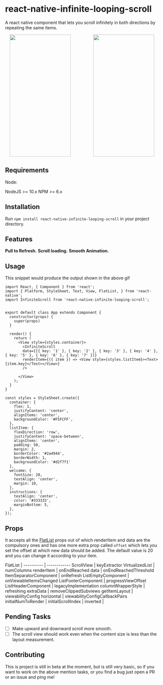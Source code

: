# react-native-infinite-looping-scroll

A react native component that lets you scroll infinitely in both directions by repeating the same items.

<p align="center">
<img src="https://drive.google.com/uc?id=1Uy7QNttuQ_f45U2oan4MWBivae4Xsj2S" width="200" height="400">
&nbsp;&nbsp;&nbsp;&nbsp;&nbsp;&nbsp;&nbsp;&nbsp;&nbsp;&nbsp;&nbsp;&nbsp;&nbsp;&nbsp;&nbsp;&nbsp;&nbsp;
<img src="https://drive.google.com/uc?id=1re6VhBZ8NZIsPYvN5DMhgveA7ei87N9U" width="200" height="400">
</p>

## Requirements 

Node:

NodeJS >= 10.x
NPM >= 6.x

## Installation

Run `npm install react-native-infinite-looping-scroll` in your project directory.

## Features 

**Pull to Refresh.**
**Scroll loading.**
**Smooth Animation.**

## Usage

This snippet would produce the output shown in the above gif

```
import React, { Component } from 'react';
import { Platform, StyleSheet, Text, View, FlatList, } from 'react-native';
import InfiniteScroll from 'react-native-infinite-looping-scroll';


export default class App extends Component {
  constructor(props) {
    super(props)
  }
 
  render() {
    return (
      <View style={styles.container}>
        <InfiniteScroll
        data={[{ key: '1' }, { key: '2' }, { key: '3' }, { key: '4' }, { key: '5' }, { key: '6' }, { key: '7' }]}
        renderItem={({ item }) => <View style={styles.listItem}><Text>{item.key}</Text></View>}
        />
        
      </View>
    );
  }
}

const styles = StyleSheet.create({
  container: {
    flex: 1,
    justifyContent: 'center',
    alignItems: 'center',
    backgroundColor: '#F5FCFF',
  },
  listItem: {
    flexDirection: 'row',
    justifyContent: 'space-between',
    alignItems: 'center',
    padding: 50,
    margin: 2,
    borderColor: '#2a4944',
    borderWidth: 1,
    backgroundColor: '#d2f7f1'
  },
  welcome: {
    fontSize: 20,
    textAlign: 'center',
    margin: 10,
  },
  instructions: {
    textAlign: 'center',
    color: '#333333',
    marginBottom: 5,
  },
});

```

## Props

It accepts all the [FlatList](https://facebook.github.io/react-native/docs/flatlist.html) props out of which renderItem and data are the compulsory ones and has one more extra prop called `offset` which lets you set the offset at which new data should be added. The default value is 20 and you can change it according to your item.

FlatList   | 
---------- | ------------
ScrollView | keyExtractor 
VirtualizedList | numColumns 
renderItem | onEndReached 
data | onEndReachedThreshold 
ItemSeparatorComponent | onRefresh
ListEmptyComponent | onViewableItemsChanged 
ListFooterComponent | progressViewOffset 
ListHeaderComponent | legacyImplementation 
columnWrapperStyle  | refreshing 
extraData | removeClippedSubviews
getItemLayout | viewabilityConfig
horizontal | viewabilityConfigCallbackPairs
initialNumToRender |
initialScrollIndex |
inverted |


## Pending Tasks

- [ ] Make upward and downward scroll more smooth.
- [ ] The scroll view should work even when the content size is less than the layout measurement.

## Contributing

This is project is still in beta at the moment, but is still very basic, so if you want to work on the above mention tasks, or you find a bug just open a PR or an issue and ping me!
